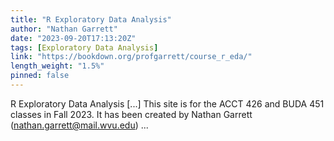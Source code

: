 ```yaml
---
title: "R Exploratory Data Analysis"
author: "Nathan Garrett"
date: "2023-09-20T17:13:20Z"
tags: [Exploratory Data Analysis]
link: "https://bookdown.org/profgarrett/course_r_eda/"
length_weight: "1.5%"
pinned: false
---
```


R Exploratory Data Analysis [...] This site is for the ACCT 426 and BUDA 451 classes in Fall 2023. It has been created by Nathan Garrett (nathan.garrett@mail.wvu.edu) ...
